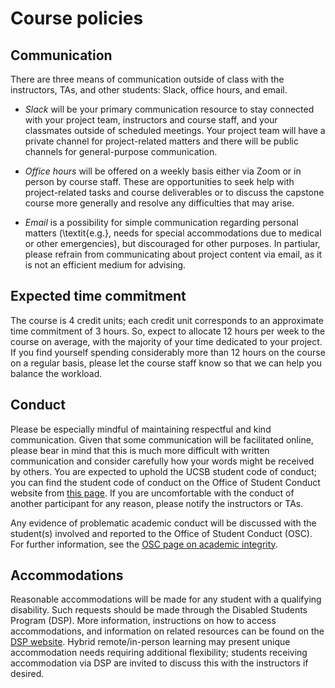 # Course policies

## Communication

There are three means of communication outside of class with the instructors, TAs, and other students: Slack, office hours, and email. 

* *Slack* will be your primary communication resource to stay connected with your project team, instructors and course staff, and your classmates outside of scheduled meetings. Your project team will have a private channel for project-related matters and there will be public channels for general-purpose communication.
    
* *Office hours* will be offered on a weekly basis either via Zoom or in person by course staff. These are opportunities to seek help with project-related tasks and course deliverables or to discuss the capstone course more generally and resolve any difficulties that may arise.

* *Email* is a possibility for simple communication regarding personal matters (\textit{e.g.}, needs for special accommodations due to medical or other emergencies), but discouraged for other purposes. In partiular, please refrain from communicating about project content via email, as it is not an efficient medium for advising. 

## Expected time commitment

The course is 4 credit units; each credit unit corresponds to an approximate time commitment of 3 hours. So, expect to allocate 12 hours per week to the course on average, with the majority of your time dedicated to your project. If you find yourself spending considerably more than 12 hours on the course on a regular basis, please let the course staff know so that we can help you balance the workload.

## Conduct 

Please be especially mindful of maintaining respectful and kind communication. Given that some communication will be facilitated online, please bear in mind that this is much more difficult with written communication and consider carefully how your words might be received by others. You are expected to uphold the UCSB student code of conduct; you can find the student code of conduct on the Office of Student Conduct website from [this page](http://studentconduct.sa.ucsb.edu/policies-procedures). If you are uncomfortable with the conduct of another participant for any reason, please notify the instructors or TAs.

Any evidence of problematic academic conduct will be discussed with the student(s) involved and reported to the Office of Student Conduct (OSC). For further information, see the [OSC page on academic integrity](https://studentconduct.sa.ucsb.edu/academic-integrity). 

## Accommodations

Reasonable accommodations will be made for any student with a qualifying disability. Such requests should be made through the Disabled Students Program (DSP). More information, instructions on how to access accommodations, and information on related resources can be found on the [DSP website](https://dsp.sa.ucsb.edu/). Hybrid remote/in-person learning may present unique accommodation needs requiring additional flexibility; students receiving accommodation via DSP are invited to discuss this with the instructors if desired.
